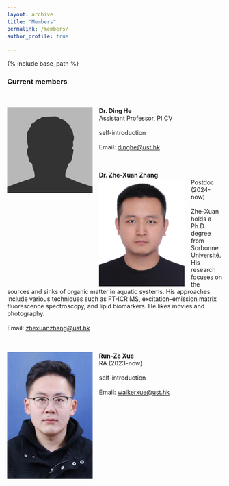 ```yaml
---
layout: archive
title: "Members"
permalink: /members/
author_profile: true

---
```


{% include base_path %}

### Current members
<br/><br/>
**Dr. Ding He** <img style="float: left; padding-right: 15px;" src="/images/bio-photo.jpg" width="200"> 
<br>
Assistant Professor, PI [CV]()
<br/><br/>
self-introduction
<br/><br/>
Email: <dinghe@ust.hk>

<br/><br/>
**Dr. Zhe-Xuan Zhang** <img style="float: left; padding-right: 15px;" src="/images/zhengzexuan.jpg" width="200"> 
<br>
Postdoc (2024-now)
<br/><br/>
Zhe-Xuan holds a Ph.D. degree from Sorbonne Université. His research focuses on the sources and sinks of organic matter in aquatic systems. His approaches include various techniques such as FT-ICR MS, excitation–emission matrix fluorescence spectroscopy, and lipid biomarkers. He likes movies and photography.
<br/><br/>
Email: <zhexuanzhang@ust.hk>

<br/><br/>
**Run-Ze Xue** <img style="float: left; padding-right: 15px;" src="/images/xuerunze.jpg" width="200"> 
<br>
RA (2023-now)
<br/><br/>
self-introduction
<br/><br/>
Email: <walkerxue@ust.hk>
